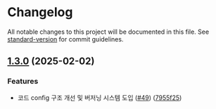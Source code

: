 # Changelog

All notable changes to this project will be documented in this file. See [standard-version](https://github.com/conventional-changelog/standard-version) for commit guidelines.

## [1.3.0](https://github.com/Optmier/altrid-client/compare/v1.2.0...v1.3.0) (2025-02-02)


### Features

* 코드 config 구조 개선 및 버저닝 시스템 도입 ([#49](https://github.com/Optmier/altrid-client/issues/49)) ([7955f25](https://github.com/Optmier/altrid-client/commit/7955f2565f855346bd8e1a32bb56973bf75c5303))
